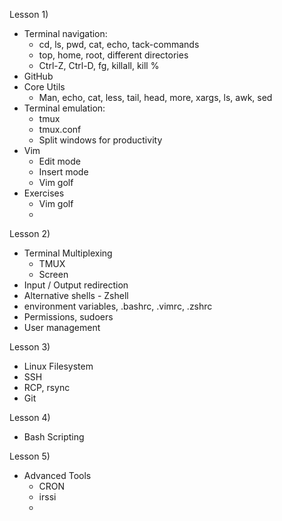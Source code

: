 Lesson 1) 

* Terminal navigation:
  * cd, ls, pwd, cat, echo, tack-commands
  * top, home, root, different directories 
  * Ctrl-Z, Ctrl-D, fg, killall, kill %
* GitHub 
* Core Utils
  * Man, echo, cat, less, tail, head, more, xargs, ls, awk, sed
* Terminal emulation:
  * tmux
  * tmux.conf
  * Split windows for productivity
* Vim
  * Edit mode
  * Insert mode
  * Vim golf
* Exercises
  * Vim golf
  * 

Lesson 2)

* Terminal Multiplexing
  * TMUX
  * Screen
* Input / Output redirection
* Alternative shells - Zshell
* environment variables, .bashrc, .vimrc, .zshrc
* Permissions, sudoers
* User management

Lesson 3)
* Linux Filesystem
* SSH
* RCP, rsync
* Git

Lesson 4)

* Bash Scripting

Lesson 5)

* Advanced Tools
   * CRON 
   * irssi
   * 

